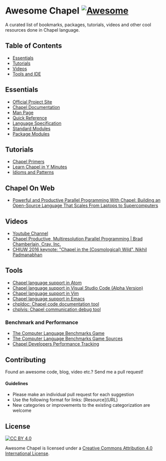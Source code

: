 # Awesome Chapel [![Awesome](https://cdn.rawgit.com/sindresorhus/awesome/d7305f38d29fed78fa85652e3a63e154dd8e8829/media/badge.svg)](https://github.com/sindresorhus/awesome)

A curated list of bookmarks, packages, tutorials, videos and other cool resources done in Chapel language.

## Table of Contents
- [Essentials](#essentials)
- [Tutorials](#tutorials)
- [Videos](#videos)
- [Tools and IDE](#tools)
 
## Essentials
* [Official Project Site](https://chapel-lang.org/)
* [Chapel Documentation](https://chapel-lang.org/docs/latest/)
* [Man Page](https://chapel-lang.org/docs/latest/usingchapel/man.html)
* [Quick Reference](https://chapel-lang.org/docs/latest/_downloads/quickReference.pdf)
* [Language Specification](https://chapel-lang.org/docs/latest/_downloads/chapelLanguageSpec.pdf)
* [Standard Modules](https://chapel-lang.org/docs/modules/standard.html)
* [Package Modules](https://chapel-lang.org/docs/latest/modules/packages.html)


## Tutorials
* [Chapel Primers](https://chapel-lang.org/docs/master/primers/index.html)
* [Learn Chapel in Y Minutes](https://learnxinyminutes.com/docs/chapel/)
* [Idioms and Patterns](https://github.com/chapel-lang/chapel/tree/master/test/release/examples/programs)

## Chapel On Web
* [Powerful and Productive Parallel Programming With Chapel: Building an Open-Source Language That Scales From Laptops to Supercomputers](http://www.hostingadvice.com/blog/powerful-and-productive-parallel-programming-with-chapel/)


## Videos

* [Youtube Channel](https://www.youtube.com/channel/UCHmm27bYjhknK5mU7ZzPGsQ)
* [Chapel Productive, Multiresolution Parallel Programming | Brad Chamberlain, Cray, Inc.](https://www.youtube.com/watch?v=0DjIdRJIqRY)
* [CHIUW 2016 keynote: "Chapel in the (Cosmological) Wild", Nikhil Padmanabhan](https://www.youtube.com/watch?v=pnKLp0BTPks)

## Tools
* [Chapel language support in Atom](https://github.com/fsouza/language-chapel)
* [Chapel language support in Visual Studio Code \(Alpha Version\)](https://github.com/marcoscleison/chapel-vscode)
* [Chapel language support in Vim](https://github.com/chapel-lang/chapel/tree/master/highlight/vim)
* [Chapel language support in Emacs](https://github.com/chapel-lang/chapel/tree/master/highlight/emacs)
* [chpldoc: Chapel code documentation tool](https://chapel-lang.org/docs/latest/tools/chpldoc/chpldoc.html)
* [chplvis: Chapel communication debug tool](https://chapel-lang.org/docs/latest/tools/chplvis/chplvis.html)

### Benchmark and Performance
* [The Computer Language Benchmarks Game](http://benchmarksgame.alioth.debian.org/u64q/chapel.html)
* [The Computer Language Benchmarks Game Sources](https://github.com/chapel-lang/chapel/blob/master/test/studies/shootout/submitted/README.md)
* [Chapel Developers Performance Tracking](https://chapel-lang.org/perf/)

## Contributing

Found an awesome code, blog, video etc.? Send me a pull request!

#### Guidelines

* Please make an individual pull request for each suggestion
* Use the following format for links: \[Resource\]\(URL\)
* New categories or improvements to the existing categorization are welcome

## License

[![CC BY 4.0](https://licensebuttons.net/l/by/4.0/88x31.png)](https://creativecommons.org/licenses/by/4.0/)

Awesome Chapel is licensed under a  [Creative Commons Attribution 4.0 International License](https://creativecommons.org/licenses/by/4.0/).
